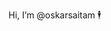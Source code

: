 Hi, I’m @oskarsaitam 🕴

<!---
oskarsaitam/oskarsaitam is a ✨ special ✨ repository because its `README.md` (this file) appears on your GitHub profile.
You can click the Preview link to take a look at your changes.
--->

